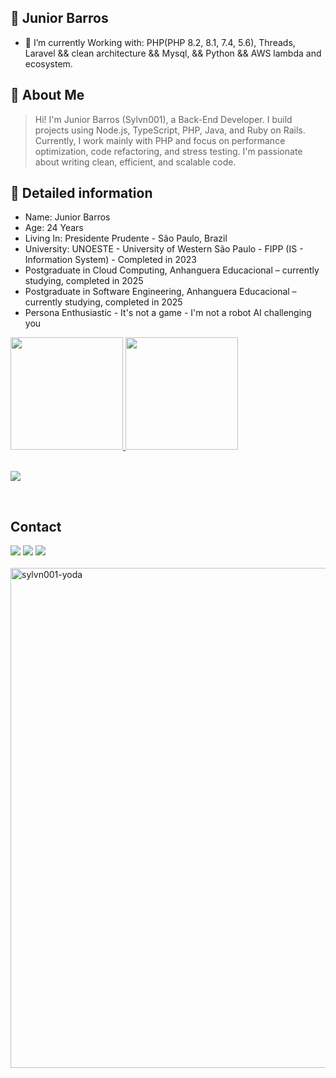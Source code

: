 ## 👾 Junior Barros

<!--
**Sylvn001/Sylvn001** is a ✨ _special_ ✨ repository because its `README.md` (this file) appears on your GitHub profile. -->

- 🔭 I’m currently Working with:  PHP(PHP 8.2, 8.1, 7.4, 5.6), Threads, Laravel  && clean architecture  && Mysql, && Python && AWS lambda and ecosystem.  

## 📓 About Me

> Hi! I'm Junior Barros (Sylvn001), a Back-End Developer.
I build projects using Node.js, TypeScript, PHP, Java, and Ruby on Rails. Currently, I work mainly with PHP and focus on performance optimization, code refactoring, and stress testing. I'm passionate about writing clean, efficient, and scalable code.
## :notebook_with_decorative_cover: Detailed information

- Name: Junior Barros
- Age: 24 Years
- Living In: Presidente Prudente - São Paulo, Brazil
- University: UNOESTE - University of Western São Paulo - FIPP (IS - Information System) - Completed in 2023
- Postgraduate in Cloud Computing, Anhanguera Educacional – currently studying, completed in 2025
- Postgraduate in Software Engineering, Anhanguera Educacional – currently studying, completed in 2025
- Persona Enthusiastic - It's not a game - I'm not a robot AI challenging you

<div>
  <a href="https://github.com/Sylvn001">
  <img height="180em" src="https://github-readme-stats.vercel.app/api?username=sylvn001&show_icons=true&theme=dracula&include_all_commits=true&count_private=true"/>
  <img height="180em" src="https://github-readme-stats.vercel.app/api/top-langs/?username=sylvn001&layout=compact&langs_count=16&theme=dracula"/>
</div>
    
<br>

<p>
  <a href="https://skillicons.dev">
    <img src="https://skillicons.dev/icons?i=nodejs,js,typescript,nest,vue,nuxtjs,jest,react,angular,yarn,bun,ruby,rails,redis,php,laravel,java,spring,cs,python,golang,rust,dotnet,linux,aws,azure,git,kubernetes,docker,postgres,mongodb,mysql,neovim,vscode" />
  </a>
</p>
  
<br>

## Contact
<div> 
  <a href="https://www.twitch.tv/sylvn001" target="_blank"><img src="https://img.shields.io/badge/Twitch-9146FF?style=for-the-badge&logo=twitch&logoColor=white" target="_blank"></a>
  <a href = "mailto:juniorbaarros001@gmail.com"><img src="https://img.shields.io/badge/-Gmail-%23333?style=for-the-badge&logo=gmail&logoColor=white" target="_blank"></a>
  <a href="https://www.linkedin.com/in/sylvn001" target="_blank"><img src="https://img.shields.io/badge/-LinkedIn-%230077B5?style=for-the-badge&logo=linkedin&logoColor=white" target="_blank"></a> 
</div>

<br>

  <!--<img align="right" alt="sylvn001-yoda" src="https://64.media.tumblr.com/bb08dc6547da56fba032174060c17f1c/64b85f8f37398df1-1c/s540x810/44aab92b37cc2e916058cae4115757545fa853c7.gifv"> !-->
  <img align="left" alt="sylvn001-yoda" width="800" src="https://media1.tenor.com/m/YjyN4su14BkAAAAC/persona-futaba.gif">
  
</div>
